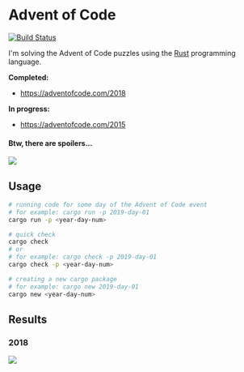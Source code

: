 # Advent of Code

[![Build Status](https://github.com/dashed/advent-of-code/workflows/Rust/badge.svg)](https://github.com/dashed/advent-of-code/actions?workflow=Rust)

I'm solving the Advent of Code puzzles using the [Rust](https://www.rust-lang.org/) programming language.

**Completed:**

- https://adventofcode.com/2018

**In progress:**

- https://adventofcode.com/2015

#### Btw, there are spoilers...

![](https://media.giphy.com/media/3bznFj6OB5381BEjDu/giphy.gif)

## Usage

```sh
# running code for some day of the Advent of Code event
# for example: cargo run -p 2019-day-01
cargo run -p <year-day-num>

# quick check
cargo check
# or
# for example: cargo check -p 2019-day-01
cargo check -p <year-day-num>

# creating a new cargo package
# for example: cargo new 2019-day-01
cargo new <year-day-num>
```


## Results

### 2018

![](/results/ascii_image_2018.gif)
